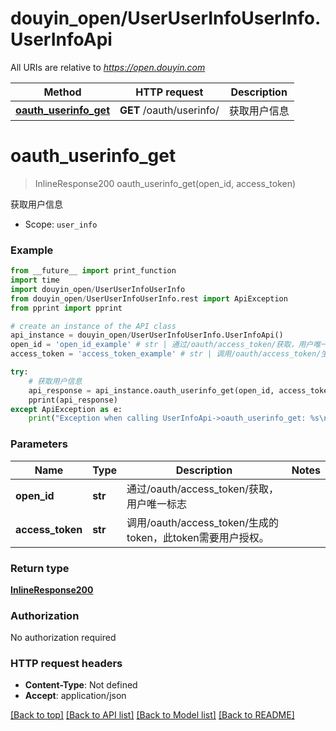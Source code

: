 # douyin_open/UserUserInfoUserInfo.UserInfoApi

All URIs are relative to *https://open.douyin.com*

Method | HTTP request | Description
------------- | ------------- | -------------
[**oauth_userinfo_get**](UserInfoApi.md#oauth_userinfo_get) | **GET** /oauth/userinfo/ | 获取用户信息

# **oauth_userinfo_get**
> InlineResponse200 oauth_userinfo_get(open_id, access_token)

获取用户信息

* Scope: `user_info` 

### Example
```python
from __future__ import print_function
import time
import douyin_open/UserUserInfoUserInfo
from douyin_open/UserUserInfoUserInfo.rest import ApiException
from pprint import pprint

# create an instance of the API class
api_instance = douyin_open/UserUserInfoUserInfo.UserInfoApi()
open_id = 'open_id_example' # str | 通过/oauth/access_token/获取，用户唯一标志
access_token = 'access_token_example' # str | 调用/oauth/access_token/生成的token，此token需要用户授权。

try:
    # 获取用户信息
    api_response = api_instance.oauth_userinfo_get(open_id, access_token)
    pprint(api_response)
except ApiException as e:
    print("Exception when calling UserInfoApi->oauth_userinfo_get: %s\n" % e)
```

### Parameters

Name | Type | Description  | Notes
------------- | ------------- | ------------- | -------------
 **open_id** | **str**| 通过/oauth/access_token/获取，用户唯一标志 | 
 **access_token** | **str**| 调用/oauth/access_token/生成的token，此token需要用户授权。 | 

### Return type

[**InlineResponse200**](InlineResponse200.md)

### Authorization

No authorization required

### HTTP request headers

 - **Content-Type**: Not defined
 - **Accept**: application/json

[[Back to top]](#) [[Back to API list]](../README.md#documentation-for-api-endpoints) [[Back to Model list]](../README.md#documentation-for-models) [[Back to README]](../README.md)

